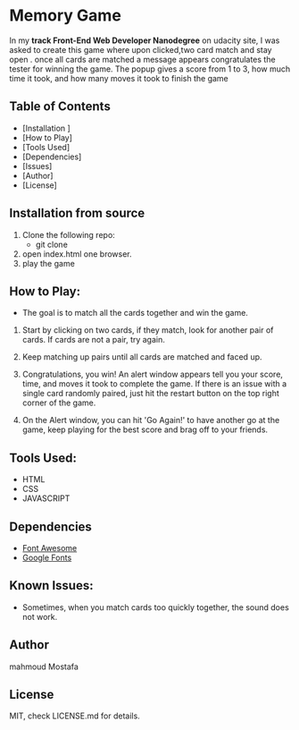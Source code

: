 # Memory Game

In my **track Front-End Web Developer Nanodegree**  on udacity site, I was asked to create this game where upon clicked,two card match and stay open . once all  cards  are matched a message appears  congratulates the tester for winning the game. The popup gives a score from 1 to 3, how much time it took, and how many moves it took to finish the game


## Table of Contents

- [Installation ]
- [How to Play]
- [Tools Used]
- [Dependencies]
- [Issues]
- [Author]
- [License]


## Installation from source 
1. Clone the following repo: 
   * git clone 
2.  open index.html one browser.
3. play the game

## How to Play:

* The goal is to match all the cards together and win the game.

1. Start by clicking on two cards, if they match, look for another pair of cards. If cards are not a pair, try again.

2. Keep matching up pairs until all cards are matched and faced up. 

3. Congratulations, you win! An alert window appears tell you your score, time, and moves it took to complete the game. If there is an issue with a single card randomly paired, just hit the restart button on the top right corner of the game. 

4. On the Alert window, you can hit 'Go Again!' to have another go at the game, keep playing for the best score and brag off to your friends.


## Tools Used:
* HTML
* CSS
* JAVASCRIPT

## Dependencies

* [Font Awesome](https://fontawesome.com/)
* [Google Fonts](https://fonts.google.com/)


## Known Issues:

* Sometimes, when you match cards too quickly together, the sound does not work.

## Author
 mahmoud Mostafa


## License
MIT, check LICENSE.md for details.